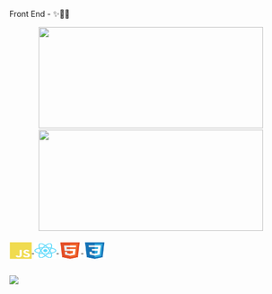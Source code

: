 Front End - ✨🚀🚀

<div align="center" style="display: flex; flex-flow: row wrap;">
    <a href="https://github.com/moises-lima22">
    <img height="180em" width="400em" src="https://github-readme-stats.vercel.app/api?username=moises-lima22&show_icons=true&theme=dracula&include_all_commits=true&count_private=true"/>
    <img height="180em" width="400em" src="https://github-readme-stats.vercel.app/api/top-langs/?username=moises-lima22&layout=compact&langs_count=7&theme=dracula"/>
  </div>
<div style="display: inline_block"><br>
  <img align="center" alt="Js" height="30" width="40" src="https://raw.githubusercontent.com/devicons/devicon/master/icons/javascript/javascript-plain.svg">
  <img align="center" alt="React" height="30" width="40" src="https://raw.githubusercontent.com/devicons/devicon/master/icons/react/react-original.svg">
  <img align="center" alt="HTML" height="30" width="40" src="https://raw.githubusercontent.com/devicons/devicon/master/icons/html5/html5-original.svg">
  <img align="center" alt="CSS" height="30" width="40" src="https://raw.githubusercontent.com/devicons/devicon/master/icons/css3/css3-original.svg">

</div>
  
  ##
 
<div> 
  
  <a href="https://www.linkedin.com/in/mois%C3%A9s-silva-80303bb3?lipi=urn%3Ali%3Apage%3Ad_flagship3_profile_view_base_contact_details%3B12zFFljkSxy7DVwHdNy1PA%3D%3D" target="_blank"><img src="https://img.shields.io/badge/-LinkedIn-%230077B5?style=for-the-badge&logo=linkedin&logoColor=white" target="_blank"></a> 
 
 
</div>
